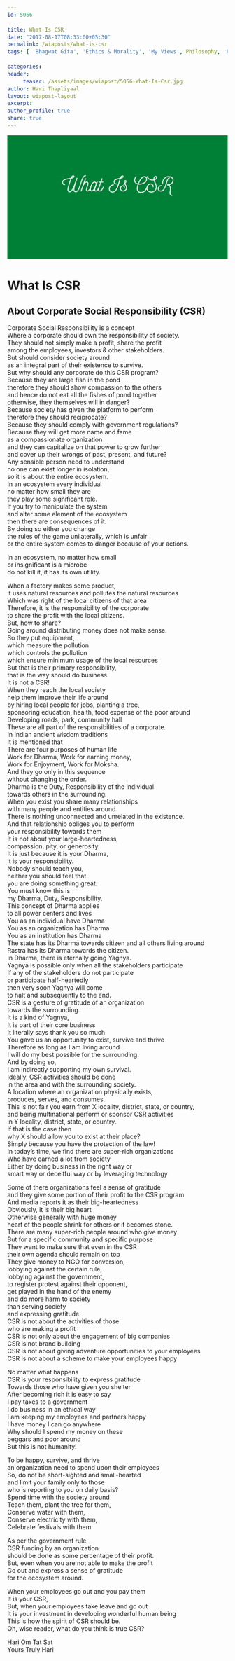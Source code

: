 ```yaml
--- 
id: 5056

title: What Is CSR
date: "2017-08-17T08:33:00+05:30"
permalink: /wiaposts/what-is-csr
tags: [ 'Bhagwat Gita', 'Ethics & Morality', 'My Views', Philosophy, 'Philosophy for Business']    

categories: 
header:
     teaser: /assets/images/wiapost/5056-What-Is-Csr.jpg
author: Hari Thapliyaal 
layout: wiapost-layout
excerpt:  
author_profile: true 
share: true 
---
```


![What Is CSR](/assets/images/wiapost/5056-What-Is-Csr.jpg)     

# What Is CSR
## About Corporate Social Responsibility (CSR)     
        
Corporate Social Responsibility is a concept    
Where a corporate should own the responsibility of society.    
They should not simply make a profit, share the profit    
among the employees, investors & other stakeholders.    
But should consider society around    
as an integral part of their existence to survive.    
But why should any corporate do this CSR program?    
Because they are large fish in the pond    
therefore they should show compassion to the others    
and hence do not eat all the fishes of pond together    
otherwise, they themselves will in danger?    
Because society has given the platform to perform    
therefore they should reciprocate?    
Because they should comply with government regulations?    
Because they will get more name and fame    
as a compassionate organization    
and they can capitalize on that power to grow further    
and cover up their wrongs of past, present, and future?    
Any sensible person need to understand    
no one can exist longer in isolation,    
so it is about the entire ecosystem.    
In an ecosystem every individual    
no matter how small they are    
they play some significant role.    
If you try to manipulate the system    
and alter some element of the ecosystem    
then there are consequences of it.    
By doing so either you change    
the rules of the game unilaterally, which is unfair    
or the entire system comes to danger because of your actions.    
    
In an ecosystem, no matter how small    
or insignificant is a microbe    
do not kill it, it has its own utility.    
    
When a factory makes some product,    
it uses natural resources and pollutes the natural resources    
Which was right of the local citizens of that area    
Therefore, it is the responsibility of the corporate    
to share the profit with the local citizens.    
But, how to share?    
Going around distributing money does not make sense.    
So they put equipment,    
which measure the pollution    
which controls the pollution    
which ensure minimum usage of the local resources    
But that is their primary responsibility,    
that is the way should do business    
It is not a CSR!    
When they reach the local society    
help them improve their life around    
by hiring local people for jobs, planting a tree,    
sponsoring education, health, food expense of the poor around    
Developing roads, park, community hall    
These are all part of the responsibilities of a corporate.    
In Indian ancient wisdom traditions    
It is mentioned that    
There are four purposes of human life    
Work for Dharma, Work for earning money,    
Work for Enjoyment, Work for Moksha.    
And they go only in this sequence    
without changing the order.    
Dharma is the Duty, Responsibility of the individual    
towards others in the surrounding.    
When you exist you share many relationships    
with many people and entities around    
There is nothing unconnected and unrelated in the existence.    
And that relationship obliges you to perform    
your responsibility towards them    
It is not about your large-heartedness,    
compassion, pity, or generosity.    
It is just because it is your Dharma,    
it is your responsibility.    
Nobody should teach you,    
neither you should feel that    
you are doing something great.    
You must know this is    
my Dharma, Duty, Responsibility.    
This concept of Dharma applies    
to all power centers and lives    
You as an individual have Dharma    
You as an organization has Dharma    
You as an institution has Dharma    
The state has its Dharma towards citizen and all others living around    
Rastra has its Dharma towards the citizen.    
In Dharma, there is eternally going Yagnya.    
Yagnya is possible only when all the stakeholders participate    
If any of the stakeholders do not participate    
or participate half-heartedly    
then very soon Yagnya will come    
to halt and subsequently to the end.    
CSR is a gesture of gratitude of an organization    
towards the surrounding.    
It is a kind of Yagnya,    
It is part of their core business    
It literally says thank you so much    
You gave us an opportunity to exist, survive and thrive    
Therefore as long as I am living around    
I will do my best possible for the surrounding.    
And by doing so,    
I am indirectly supporting my own survival.    
Ideally, CSR activities should be done    
in the area and with the surrounding society.    
A location where an organization physically exists,    
produces, serves, and consumes.    
This is not fair you earn from X locality, district, state, or country,    
and being multinational perform or sponsor CSR activities    
in Y locality, district, state, or country.    
If that is the case then    
why X should allow you to exist at their place?    
Simply because you have the protection of the law!    
In today’s time, we find there are super-rich organizations    
Who have earned a lot from society    
Either by doing business in the right way or    
smart way or deceitful way or by leveraging technology    
    
Some of there organizations feel a sense of gratitude    
and they give some portion of their profit to the CSR program    
And media reports it as their big-heartedness    
Obviously, it is their big heart    
Otherwise generally with huge money    
heart of the people shrink for others or it becomes stone.    
There are many super-rich people around who give money    
But for a specific community and specific purpose    
They want to make sure that even in the CSR    
their own agenda should remain on top    
They give money to NGO for conversion,    
lobbying against the certain rule,    
lobbying against the government,    
to register protest against their opponent,    
get played in the hand of the enemy    
and do more harm to society    
than serving society    
and expressing gratitude.    
CSR is not about the activities of those    
who are making a profit    
CSR is not only about the engagement of big companies    
CSR is not brand building    
CSR is not about giving adventure opportunities to your employees    
CSR is not about a scheme to make your employees happy    
    
No matter what happens    
CSR is your responsibility to express gratitude    
Towards those who have given you shelter    
After becoming rich it is easy to say    
I pay taxes to a government    
I do business in an ethical way    
I am keeping my employees and partners happy    
I have money I can go anywhere    
Why should I spend my money on these    
beggars and poor around    
But this is not humanity!    
    
To be happy, survive, and thrive    
an organization need to spend upon their employees    
So, do not be short-sighted and small-hearted    
and limit your family only to those    
who is reporting to you on daily basis?    
Spend time with the society around    
Teach them, plant the tree for them,    
Conserve water with them,    
Conserve electricity with them,    
Celebrate festivals with them    
    
As per the government rule    
CSR funding by an organization    
should be done as some percentage of their profit.    
But, even when you are not able to make the profit    
Go out and express a sense of gratitude    
for the ecosystem around.    
    
When your employees go out and you pay them    
It is your CSR,    
But, when your employees take leave and go out    
It is your investment in developing wonderful human being    
This is how the spirit of CSR should be.    
Oh, wise reader, what do you think is true CSR?    
    
    
Hari Om Tat Sat    
Yours Truly Hari    
